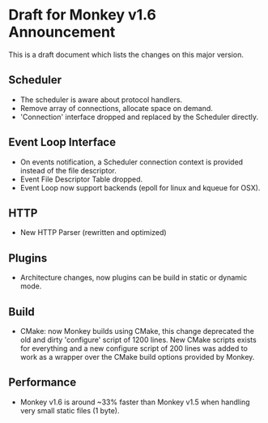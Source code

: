 # Draft for Monkey v1.6 Announcement

This is a draft document which lists the changes on this major version.

## Scheduler

- The scheduler is aware about protocol handlers.
- Remove array of connections, allocate space on demand.
- 'Connection' interface dropped and replaced by the Scheduler directly.

## Event Loop Interface

- On events notification, a Scheduler connection context is provided
  instead of the file descriptor.
- Event File Descriptor Table dropped.
- Event Loop now support backends (epoll for linux and kqueue for OSX).

## HTTP

- New HTTP Parser (rewritten and optimized)

## Plugins

- Architecture changes, now plugins can be build in static or dynamic mode.

## Build

- CMake: now Monkey builds using CMake, this change deprecated the old and
  dirty 'configure' script of 1200 lines. New CMake scripts exists for
  everything and a new configure script of 200 lines was added to work as
  a wrapper over the CMake build options provided by Monkey.

## Performance

- Monkey v1.6 is around ~33% faster than Monkey v1.5 when handling very
  small static files (1 byte).
